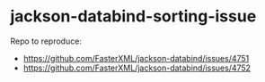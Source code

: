 # jackson-databind-sorting-issue
Repo to reproduce:
* https://github.com/FasterXML/jackson-databind/issues/4751
* https://github.com/FasterXML/jackson-databind/issues/4752